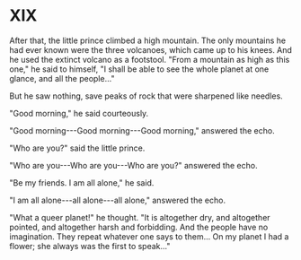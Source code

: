 # XIX

After that, the little prince climbed a high mountain. The only
mountains he had ever known were the three volcanoes, which came up to
his knees. And he used the extinct volcano as a footstool. "From a
mountain as high as this one," he said to himself, "I shall be able to
see the whole planet at one glance, and all the people..."

But he saw nothing, save peaks of rock that were sharpened like needles.

"Good morning," he said courteously.

"Good morning---Good morning---Good morning," answered the echo.

"Who are you?" said the little prince.

"Who are you---Who are you---Who are you?" answered the echo.

"Be my friends. I am all alone," he said.

"I am all alone---all alone---all alone," answered the echo.

"What a queer planet!" he thought. "It is altogether dry, and
altogether pointed, and altogether harsh and forbidding. And the people
have no imagination. They repeat whatever one says to them... On my
planet I had a flower; she always was the first to speak..."
